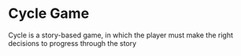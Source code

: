 <h1>Cycle Game</h1>
<p> Cycle is a story-based game, in which the player must make the right decisions to progress through the story</p>
